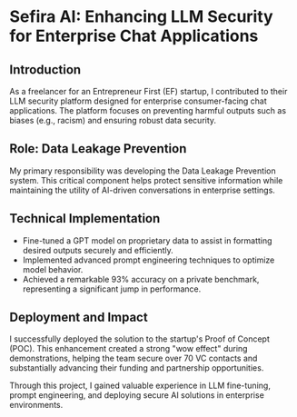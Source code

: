 
# Sefira AI: Enhancing LLM Security for Enterprise Chat Applications

## Introduction
As a freelancer for an Entrepreneur First (EF) startup, I contributed to their LLM security platform designed for enterprise consumer-facing chat applications. The platform focuses on preventing harmful outputs such as biases (e.g., racism) and ensuring robust data security.

## Role: Data Leakage Prevention
My primary responsibility was developing the Data Leakage Prevention system. This critical component helps protect sensitive information while maintaining the utility of AI-driven conversations in enterprise settings.

## Technical Implementation
- Fine-tuned a GPT model on proprietary data to assist in formatting desired outputs securely and efficiently.
- Implemented advanced prompt engineering techniques to optimize model behavior.
- Achieved a remarkable 93% accuracy on a private benchmark, representing a significant jump in performance.

## Deployment and Impact
I successfully deployed the solution to the startup's Proof of Concept (POC). This enhancement created a strong "wow effect" during demonstrations, helping the team secure over 70 VC contacts and substantially advancing their funding and partnership opportunities.

Through this project, I gained valuable experience in LLM fine-tuning, prompt engineering, and deploying secure AI solutions in enterprise environments.

